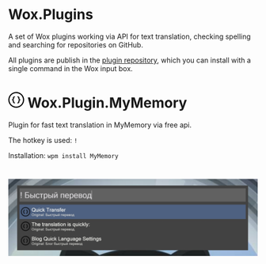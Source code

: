# Wox.Plugins

A set of Wox plugins working via API for text translation, checking spelling and searching for repositories on GitHub.

All plugins are publish in the [plugin repository](http://www.wox.one/u/70837), which you can install with a single command in the Wox input box.

<h1 align="left">
    <img src="src/Wox.Plugin.MyMemory/logo.png" width="32" />
    Wox.Plugin.MyMemory
</h1>

Plugin for fast text translation in MyMemory via free api.

The hotkey is used: `!`

Installation: `wpm install MyMemory`

<h1 align="center">
    <img src="src/Wox.Plugin.MyMemory/mymemory.jpg"/>
</h1>